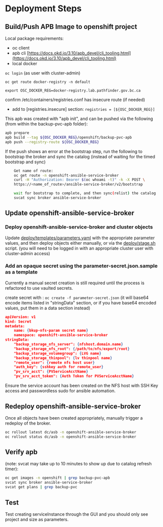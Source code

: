 # Deployment Steps

## Build/Push APB Image to openshift project

Local package requirements:

- oc client
- apb cli [https://docs.okd.io/3.10/apb_devel/cli_tooling.html](https://docs.okd.io/3.10/apb_devel/cli_tooling.html)
- local docker

`oc login` (as user with cluster-admin)

`oc get route docker-registry -n default`

`export OSC_DOCKER_REG=docker-registry.lab.pathfinder.gov.bc.ca`

confirm /etc/containers/registries.conf has insecure route (if needed)

- add to [registries.insecure] section:
  `registries = [${OSC_DOCKER_REG}]`

This apb was created with "apb init", and can be pushed via the following (from within the backup-pvc-apb folder):

``` bash
apb prepare
apb build --tag ${OSC_DOCKER_REG}/openshift/backup-pvc-apb
apb push --registry-route ${OSC_DOCKER_REG}
```

If the push shows an error at the bootstrap step, run the following to bootstrap the broker and sync the catalog (instead of waiting for the timed bootstrap and sync)

``` bash
    Get name of route:
    oc get route -n openshift-ansible-service-broker
    curl -H "Authorization: Bearer $(oc whoami -t)" -k -X POST \
    https://<name_of_route>/ansible-service-broker/v2/bootstrap

    wait for bootstrap to complete, and then sync(relist) the catalog
    svcat sync broker ansible-service-broker
```

## Update openshift-ansible-service-broker

### Deploy openshift-ansible-service-broker and cluster objects

Update [deploy/templates/parameters.yaml](../deploy/templates/parameters.yaml) with the appropriate parameter values, and then deploy objects either manually, or via the [deploy/stage.sh](../deploy/stage.sh) script.  (you will need to be logged in with an appropriate cluster user with cluster-admin access)

### Add an opaque secret using the parameter-secret.json.sample as a template

Currently a manual secret creation is still required until the process is refactored to use vaulted secrets.

create secret with : `oc create -f parameter-secret.json`
(it will base64 encode items listed in "stringData" section, or if you have base64 encoded values, put them in a data section instead)

``` json
apiVersion: v1
kind: Secret
metadata:
    name: {bkup-nfs-param secret name}
    namespace: openshift-ansible-service-broker
stringData:
    "backup_storage_nfs_server": {nfshost.domain.name}
    "backup_storage_nfs_root": {/path/to/nfs/export/root}
    "backup_storage_volumegroup": {LVG name}
    "backup_storage_thinpool": {lv thinpool name}
    "remote_user": {remote nfs host user}
    "auth_key": {sshkey auth for remote_user}
    "pv_srv_acct": {PVServiceAcctName}
    "pv_srv_acct_token": {Auth Token for PVServiceAcctName}
```

Ensure the service account has been created on the NFS host with SSH Key access and passwordless sudo for ansible automation.

## Redeploy openshift-ansible-service-broker

Once all objects have been created appropriately, manually trigger a redeploy of the broker.

``` bash
oc rollout latest dc/asb -n openshift-ansible-service-broker
oc rollout status dc/asb -n openshift-ansible-service-broker
```

## Verify apb

(note: svcat may take up to 10 minutes to show up due to catalog refresh timer):

``` bash
oc get images -n openshift | grep backup-pvc-apb
svcat sync broker ansible-service-broker
svcat get plans | grep backup-pvc
```

## Test

Test creating serviceInstance through the GUI and you should only see project and size as parameters.
